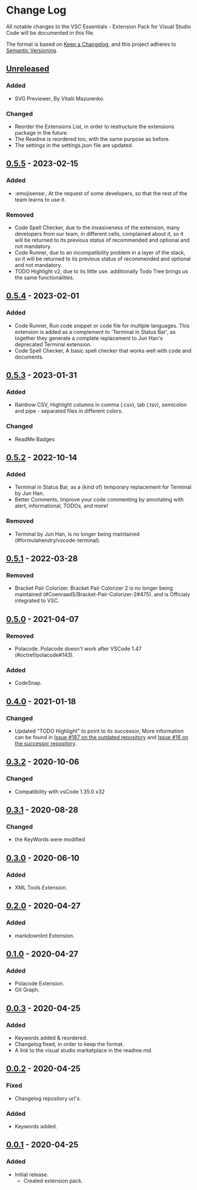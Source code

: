 # Change Log

All notable changes to the VSC Essentials - Extension Pack for Visual Studio Code will be documented in this file.

The format is based on [Keep a Changelog](https://keepachangelog.com/en/1.0.0/),
and this project adheres to [Semantic Versioning](https://semver.org/spec/v2.0.0.html).

## [Unreleased]

### Added

* SVG Previewer, By Vitalii Mazurenko.

### Changed

* Reorder the Extensions List, in order to restructure the extensions package in the future.
* The Readme is reordered too, with the same purpose as before.
* The settings in the settings.json file are updated.

## [0.5.5] - 2023-02-15

### Added

* :emojisense:, At the request of some developers, so that the rest of the team learns to use it.

### Removed

* Code Spell Checker, due to the invasiveness of the extension, many developers from our team, in different cells, complained about it, so it will be returned to its previous status of recommended and optional and not mandatory.
* Code Runner, due to an incompatibility problem in a layer of the stack, so it will be returned to its previous status of recommended and optional and not mandatory.
* TODO Highlight v2, due to its little use. additionally Todo Tree brings us the same functionalities.

## [0.5.4] - 2023-02-01

### Added

* Code Runner, Run code snippet or code file for multiple languages. This extension is added as a complement to 'Terminal in Status Bar', as together they generate a complete replacement to Jun Han's deprecated Terminal extension.
* Code Spell Checker, A basic spell checker that works well with code and documents.

## [0.5.3] - 2023-01-31

### Added

* Rainbow CSV, Highlight columns in comma (.csv), tab (.tsv), semicolon and pipe - separated files in different colors.

### Changed

* ReadMe Badges

## [0.5.2] - 2022-10-14

### Added

* Terminal in Status Bar, as a (kind of) temporary replacement for Terminal by Jun Han.
* Better Comments, Improve your code commenting by annotating with alert, informational, TODOs, and more!

### Removed

* Terminal by Jun Han, is no longer being maintained (#formulahendry/vscode-terminal).

## [0.5.1] - 2022-03-28

### Removed

* Bracket Pair Colorizer. Bracket Pair Colorizer 2 is no longer being maintained (#CoenraadS/Bracket-Pair-Colorizer-2#475). and is Officialy integrated to VSC.

## [0.5.0] - 2021-04-07

### Removed  

* Polacode. Polacode doesn't work after VSCode 1.47 (#octref/polacode#143).

### Added  

* CodeSnap.

## [0.4.0] - 2021-01-18

### Changed

* Updated "TODO Highlight" to point to its successor, More information can be found in [Issue #187 on the outdated repository](wayou/vscode-todo-highlight#187) and [Issue #16 on the successor repository](jgclark/vscode-todo-highlight#16).

## [0.3.2] - 2020-10-06

### Changed

* Compatibility with vsCode 1.35.0 x32

## [0.3.1] - 2020-08-28

### Changed

* the KeyWords were modified

## [0.3.0] - 2020-06-10

### Added

* XML Tools Extension.
  
## [0.2.0] - 2020-04-27

### Added

* markdownlint Extension.

## [0.1.0] - 2020-04-27

### Added

* Polacode Extension.
* Git Graph.

## [0.0.3] - 2020-04-25

### Added

* Keywords added & reordered.
* Changelog fixed, in order to keep the format.
* A link to the visual studio marketplace in the readme.md.

## [0.0.2] - 2020-04-25

### Fixed

* Changelog repository url's.
  
### Added

* Keywords added.

## [0.0.1] - 2020-04-25

### Added

* Initial release.
  * Created extension pack.

[Unreleased]: https://github.com/Gydunhn/VSC-Essentials/tree/develop
[0.5.5]: https://github.com/Gydunhn/VSC-Essentials/releases/tag/0.5.5
[0.5.4]: https://github.com/Gydunhn/VSC-Essentials/releases/tag/0.5.4
[0.5.3]: https://github.com/Gydunhn/VSC-Essentials/releases/tag/0.5.3
[0.5.2]: https://github.com/Gydunhn/VSC-Essentials/releases/tag/0.5.2
[0.5.1]: https://github.com/Gydunhn/VSC-Essentials/releases/tag/0.5.1
[0.5.0]: https://github.com/Gydunhn/VSC-Essentials/releases/tag/0.5.0
[0.4.0]: https://github.com/Gydunhn/VSC-Essentials/releases/tag/0.4.0
[0.3.2]: https://github.com/Gydunhn/VSC-Essentials/releases/tag/0.3.2
[0.3.1]: https://github.com/Gydunhn/VSC-Essentials/releases/tag/0.3.1
[0.3.0]: https://github.com/Gydunhn/VSC-Essentials/releases/tag/0.3.0
[0.2.0]: https://github.com/Gydunhn/VSC-Essentials/releases/tag/0.2.0
[0.1.0]: https://github.com/Gydunhn/VSC-Essentials/releases/tag/0.1.0
[0.0.3]: https://github.com/Gydunhn/VSC-Essentials/releases/tag/0.0.3
[0.0.2]: https://github.com/Gydunhn/VSC-Essentials/releases/tag/0.0.2
[0.0.1]: https://github.com/Gydunhn/VSC-Essentials/releases/tag/0.0.1